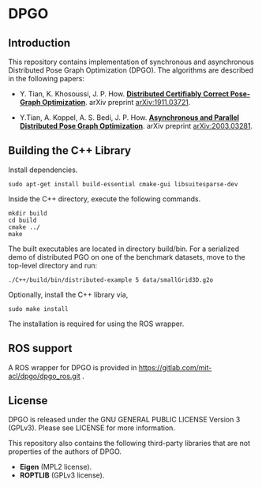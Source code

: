 # DPGO


## Introduction
This repository contains implementation of synchronous and asynchronous Distributed Pose Graph Optimization (DPGO).  The algorithms are described in the following papers:

 - Y. Tian, K. Khosoussi, J. P. How. [**Distributed Certifiably Correct Pose-Graph Optimization**](https://arxiv.org/abs/1911.03721). arXiv preprint [arXiv:1911.03721](https://arxiv.org/abs/1911.03721).
 
 - Y.Tian, A. Koppel, A. S. Bedi, J. P. How.  [**Asynchronous and Parallel Distributed Pose Graph Optimization**](https://arxiv.org/abs/2003.03281). arXiv preprint [arXiv:2003.03281](https://arxiv.org/abs/2003.03281).

## Building the C++ Library 

Install dependencies.

```
sudo apt-get install build-essential cmake-gui libsuitesparse-dev
```

Inside the C++ directory, execute the following commands.

```
mkdir build
cd build
cmake ../
make
```

The built executables are located in directory build/bin. For a serialized demo of distributed PGO on one of the benchmark datasets, move to the top-level directory and run:
```
./C++/build/bin/distributed-example 5 data/smallGrid3D.g2o
```

Optionally, install the C++ library via,
```
sudo make install
```
The installation is required for using the ROS wrapper. 

## ROS support

A ROS wrapper for DPGO is provided in https://gitlab.com/mit-acl/dpgo/dpgo_ros.git . 

## License
DPGO is released under the GNU GENERAL PUBLIC LICENSE Version 3 (GPLv3). Please see LICENSE for more information.


This repository also contains the following third-party libraries that are not properties of the authors of DPGO. 
 
 *   **Eigen** (MPL2 license).
 * **ROPTLIB** (GPLv3 license). 






